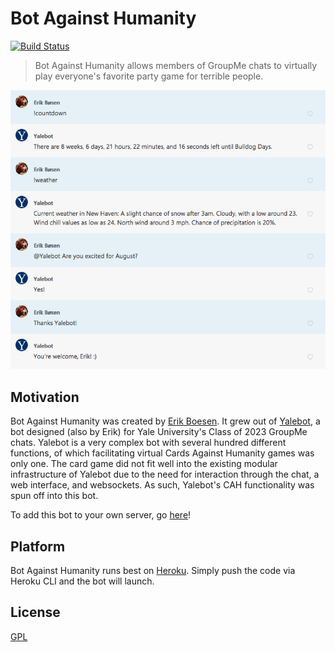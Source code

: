 # Bot Against Humanity
[![Build Status](https://travis-ci.org/ErikBoesen/BotAgainstHumanity.svg?branch=master)](https://travis-ci.org/ErikBoesen/BotAgainstHumanity)

> Bot Against Humanity allows members of GroupMe chats to virtually play everyone's favorite party game for terrible people.

![Screenshot](screenshot.png)

## Motivation
Bot Against Humanity was created by [Erik Boesen](https://github.com/ErikBoesen). It grew out of [Yalebot](https://github.com/ErikBoesen/Yalebot), a bot designed (also by Erik) for Yale University's Class of 2023 GroupMe chats. Yalebot is a very complex bot with several hundred different functions, of which facilitating virtual Cards Against Humanity games was only one. The card game did not fit well into the existing modular infrastructure of Yalebot due to the need for interaction through the chat, a web interface, and websockets. As such, Yalebot's CAH functionality was spun off into this bot.

To add this bot to your own server, go [here](https://botagainsthumanitygroupme.herokuapp.com)!

## Platform
Bot Against Humanity runs best on [Heroku](https://heroku.com). Simply push the code via Heroku CLI and the bot will launch.

## License
[GPL](LICENSE)
